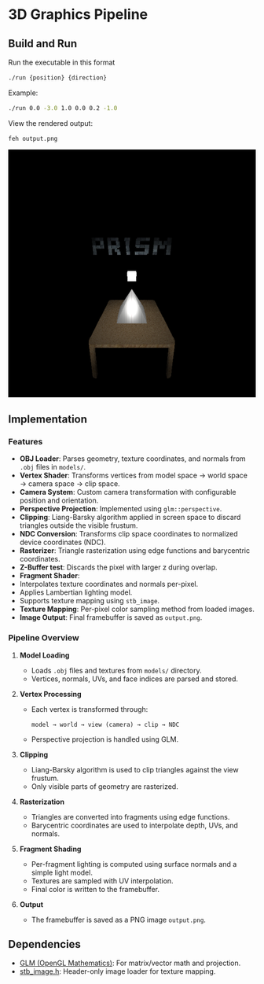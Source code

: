 # 3D Graphics Pipeline

## Build and Run
Run the executable in this format
```bash
./run {position} {direction}
```
Example:
```bash
./run 0.0 -3.0 1.0 0.0 0.2 -1.0
```
View the rendered output:
```bash
feh output.png
```
![Output](output.png)

## Implementation

### Features

-  **OBJ Loader**: Parses geometry, texture coordinates, and normals from `.obj` files in `models/`.
-  **Vertex Shader**: Transforms vertices from model space → world space → camera space → clip space.
-  **Camera System**: Custom camera transformation with configurable position and orientation.
-  **Perspective Projection**: Implemented using `glm::perspective`.
-  **Clipping**: Liang-Barsky algorithm applied in screen space to discard triangles outside the visible frustum.
-  **NDC Conversion**: Transforms clip space coordinates to normalized device coordinates (NDC).
-  **Rasterizer**: Triangle rasterization using edge functions and barycentric coordinates.
-  **Z-Buffer test**: Discards the pixel with larger z during overlap.
-  **Fragment Shader**:
  - Interpolates texture coordinates and normals per-pixel.
  - Applies Lambertian lighting model.
  - Supports texture mapping using `stb_image`.
-  **Texture Mapping**: Per-pixel color sampling method from loaded images.
-  **Image Output**: Final framebuffer is saved as `output.png`.

### Pipeline Overview

1. **Model Loading**
   - Loads `.obj` files and textures from `models/` directory.
   - Vertices, normals, UVs, and face indices are parsed and stored.

2. **Vertex Processing**
   - Each vertex is transformed through:
     ```
     model → world → view (camera) → clip → NDC
     ```
   - Perspective projection is handled using GLM.

3. **Clipping**
   - Liang-Barsky algorithm is used to clip triangles against the view frustum.
   - Only visible parts of geometry are rasterized.

4. **Rasterization**
   - Triangles are converted into fragments using edge functions.
   - Barycentric coordinates are used to interpolate depth, UVs, and normals.

5. **Fragment Shading**
   - Per-fragment lighting is computed using surface normals and a simple light model.
   - Textures are sampled with UV interpolation.
   - Final color is written to the framebuffer.

6. **Output**
   - The framebuffer is saved as a PNG image `output.png`.

## Dependencies

- [GLM (OpenGL Mathematics)](https://github.com/g-truc/glm): For matrix/vector math and projection.
- [stb_image.h](https://github.com/nothings/stb): Header-only image loader for texture mapping.